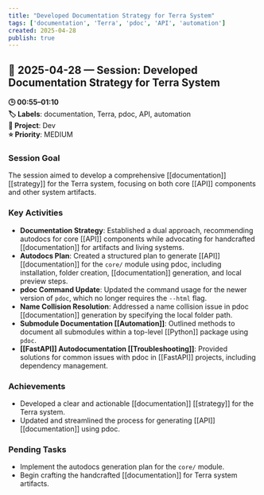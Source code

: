 ```yaml
---
title: "Developed Documentation Strategy for Terra System"
tags: ['documentation', 'Terra', 'pdoc', 'API', 'automation']
created: 2025-04-28
publish: true
---
```


## 📅 2025-04-28 — Session: Developed Documentation Strategy for Terra System

**🕒 00:55–01:10**  
**🏷️ Labels**: documentation, Terra, pdoc, API, automation  
**📂 Project**: Dev  
**⭐ Priority**: MEDIUM  


### Session Goal
The session aimed to develop a comprehensive [[documentation]] [[strategy]] for the Terra system, focusing on both core [[API]] components and other system artifacts.

### Key Activities
- **Documentation Strategy**: Established a dual approach, recommending autodocs for core [[API]] components while advocating for handcrafted [[documentation]] for artifacts and living systems.
- **Autodocs Plan**: Created a structured plan to generate [[API]] [[documentation]] for the `core/` module using pdoc, including installation, folder creation, [[documentation]] generation, and local preview steps.
- **pdoc Command Update**: Updated the command usage for the newer version of `pdoc`, which no longer requires the `--html` flag.
- **Name Collision Resolution**: Addressed a name collision issue in pdoc [[documentation]] generation by specifying the local folder path.
- **Submodule Documentation [[Automation]]**: Outlined methods to document all submodules within a top-level [[Python]] package using `pdoc`.
- **[[FastAPI]] Autodocumentation [[Troubleshooting]]**: Provided solutions for common issues with pdoc in [[FastAPI]] projects, including dependency management.

### Achievements
- Developed a clear and actionable [[documentation]] [[strategy]] for the Terra system.
- Updated and streamlined the process for generating [[API]] [[documentation]] using pdoc.

### Pending Tasks
- Implement the autodocs generation plan for the `core/` module.
- Begin crafting the handcrafted [[documentation]] for Terra system artifacts.
